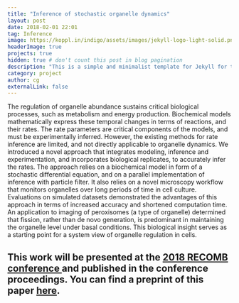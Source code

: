 ```yaml
---
title: "Inference of stochastic organelle dynamics"
layout: post
date: 2018-02-01 22:01
tag: Inference
image: https://koppl.in/indigo/assets/images/jekyll-logo-light-solid.png
headerImage: true
projects: true
hidden: true # don't count this post in blog pagination
description: "This is a simple and minimalist template for Jekyll for those who likes to eat noodles."
category: project
author: cg
externalLink: false
---
```

The regulation of organelle abundance sustains critical biological processes, such as metabolism and energy production. Biochemical models mathematically express these temporal changes in terms of reactions, and their rates. The rate parameters are critical components of the models, and must be experimentally inferred. However, the existing methods for rate inference are limited, and not directly applicable to organelle dynamics.
We introduced a novel approach that integrates modeling, inference and experimentation, and incorporates biological replicates, to accurately infer the rates. The approach relies on a biochemical model in form of a stochastic differential equation, and on a parallel implementation of inference with particle filter. It also relies on a novel microscopy workflow that monitors organelles over long periods of time in cell culture. Evaluations on simulated datasets demonstrated the advantages of this approach in terms of increased accuracy and shortened computation time. An application to imaging of peroxisomes (a type of organelle) determined that fission, rather than de novo generation, is predominant in maintaining the organelle level under basal conditions. This biological insight serves as a starting point for a system view of organelle regulation in cells.

This work will be presented at the [2018 RECOMB conference ](https://recomb2018.fr/) and published in the conference proceedings. 
You can find a preprint of this paper [here](https://recomb2018.fr/).
---



